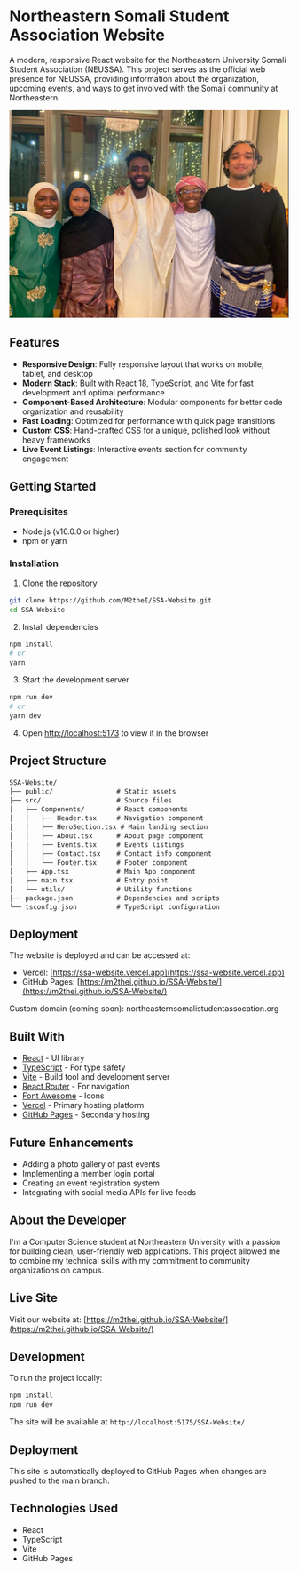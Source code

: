 # Northeastern Somali Student Association Website

A modern, responsive React website for the Northeastern University Somali Student Association (NEUSSA). This project serves as the official web presence for NEUSSA, providing information about the organization, upcoming events, and ways to get involved with the Somali community at Northeastern.

![NEUSSA Website Screenshot](public/IMG_0567.jpg)

## Features

- **Responsive Design**: Fully responsive layout that works on mobile, tablet, and desktop
- **Modern Stack**: Built with React 18, TypeScript, and Vite for fast development and optimal performance
- **Component-Based Architecture**: Modular components for better code organization and reusability
- **Fast Loading**: Optimized for performance with quick page transitions
- **Custom CSS**: Hand-crafted CSS for a unique, polished look without heavy frameworks
- **Live Event Listings**: Interactive events section for community engagement

## Getting Started

### Prerequisites

- Node.js (v16.0.0 or higher)
- npm or yarn

### Installation

1. Clone the repository
```bash
git clone https://github.com/M2theI/SSA-Website.git
cd SSA-Website
```

2. Install dependencies
```bash
npm install
# or
yarn
```

3. Start the development server
```bash
npm run dev
# or
yarn dev
```

4. Open [http://localhost:5173](http://localhost:5173) to view it in the browser

## Project Structure

```
SSA-Website/
├── public/                # Static assets
├── src/                   # Source files
│   ├── Components/        # React components
│   │   ├── Header.tsx     # Navigation component
│   │   ├── HeroSection.tsx # Main landing section
│   │   ├── About.tsx      # About page component
│   │   ├── Events.tsx     # Events listings
│   │   ├── Contact.tsx    # Contact info component
│   │   └── Footer.tsx     # Footer component
│   ├── App.tsx            # Main App component
│   ├── main.tsx           # Entry point
│   └── utils/             # Utility functions
├── package.json           # Dependencies and scripts
└── tsconfig.json          # TypeScript configuration
```

## Deployment

The website is deployed and can be accessed at:

- Vercel: [https://ssa-website.vercel.app](https://ssa-website.vercel.app)
- GitHub Pages: [https://m2thei.github.io/SSA-Website/](https://m2thei.github.io/SSA-Website/)

Custom domain (coming soon): northeasternsomalistudentassocation.org

## Built With

- [React](https://reactjs.org/) - UI library
- [TypeScript](https://www.typescriptlang.org/) - For type safety
- [Vite](https://vitejs.dev/) - Build tool and development server
- [React Router](https://reactrouter.com/) - For navigation
- [Font Awesome](https://fontawesome.com/) - Icons
- [Vercel](https://vercel.com/) - Primary hosting platform
- [GitHub Pages](https://pages.github.com/) - Secondary hosting

## Future Enhancements

- Adding a photo gallery of past events
- Implementing a member login portal
- Creating an event registration system
- Integrating with social media APIs for live feeds

## About the Developer

I'm a Computer Science student at Northeastern University with a passion for building clean, user-friendly web applications. This project allowed me to combine my technical skills with my commitment to community organizations on campus.

## Live Site
Visit our website at: [https://m2thei.github.io/SSA-Website/](https://m2thei.github.io/SSA-Website/)

## Development
To run the project locally:
```bash
npm install
npm run dev
```

The site will be available at `http://localhost:5175/SSA-Website/`

## Deployment
This site is automatically deployed to GitHub Pages when changes are pushed to the main branch.

## Technologies Used
- React
- TypeScript
- Vite
- GitHub Pages
